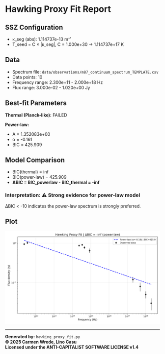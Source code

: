 # Hawking Proxy Fit Report

## SSZ Configuration
- κ_seg (abs): 1.114737e-13 m⁻¹
- T_seed = C × |κ_seg|, C = 1.000e+30 → 1.114737e+17 K

## Data
- Spectrum file: `data/observations/m87_continuum_spectrum_TEMPLATE.csv`
- Data points: 10
- Frequency range: 2.300e+11 - 2.000e+18 Hz
- Flux range: 3.000e-02 - 1.020e+00 Jy

## Best-fit Parameters
**Thermal (Planck-like):** FAILED

**Power-law:**
- A = 1.352083e+00
- α = -0.161
- BIC = 425.909

## Model Comparison
- BIC(thermal) = inf
- BIC(power-law) = 425.909
- **ΔBIC = BIC_powerlaw - BIC_thermal = -inf**

### Interpretation: ⚠️  **Strong evidence for power-law model**
ΔBIC < -10 indicates the power-law spectrum is strongly preferred.

## Plot
![Spectrum fit](test_hawking_fit.png)

---
**Generated by:** `hawking_proxy_fit.py`  
**© 2025 Carmen Wrede, Lino Casu**  
**Licensed under the ANTI-CAPITALIST SOFTWARE LICENSE v1.4**
